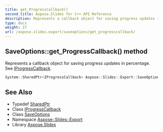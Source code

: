 ```yaml
---
title: get_ProgressCallback()
second_title: Aspose.Slides for C++ API Reference
description: Represents a callback object for saving progress updates in percentage. See IProgressCallback.
type: docs
weight: 27
url: /aspose.slides.export/saveoptions/get_progresscallback/
---
```

## SaveOptions::get_ProgressCallback() method


Represents a callback object for saving progress updates in percentage. See [IProgressCallback](../../../aspose.slides/iprogresscallback/).

```cpp
System::SharedPtr<IProgressCallback> Aspose::Slides::Export::SaveOptions::get_ProgressCallback() override
```

## See Also

* Typedef [SharedPtr](../../../system/sharedptr/)
* Class [IProgressCallback](../../../aspose.slides/iprogresscallback/)
* Class [SaveOptions](../)
* Namespace [Aspose::Slides::Export](../../)
* Library [Aspose.Slides](../../../)